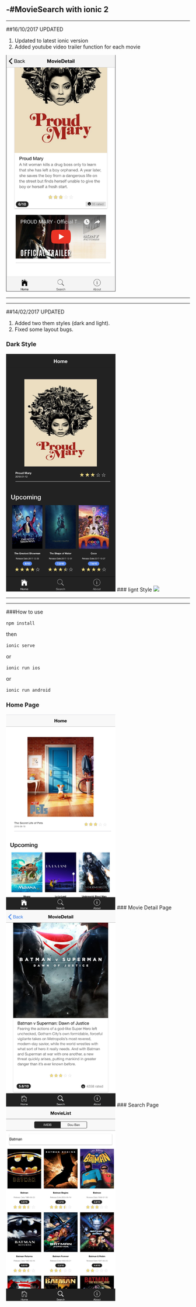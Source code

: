 -#MovieSearch with ionic 2
---
---
##16/10/2017 UPDATED
1. Updated to latest ionic version
2. Added youtube video trailer function for each movie

<img src="src/assets/img/trailer.jpeg" width="300">

---
---
##14/02/2017 UPDATED

1. Added two them styles (dark and light).
2. Fixed some layout bugs.

### Dark Style
<img src="src/assets/img/dark.jpeg" width="300">
### lignt Style
<img src="src/assets/img/lignt.jpeg" width="300">

---
---

###How to use
```
npm install
```
then
```
ionic serve
```
or
```
ionic run ios
```
or 
```
ionic run android
```
### Home Page
<img src="src/assets/img/MovieSearch_home.jpeg" width="300">
### Movie Detail Page
<img src="src/assets/img/MovieSearch_detail.jpeg" width="300">
### Search Page
<img src="src/assets/img/MovieSearch_search.jpeg" width="300">
